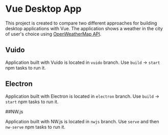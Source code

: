 # Vue Desktop App

This project is created to compare two different approaches for building desktop applications with Vue. The application shows a weather in the city of user's choice using [OpenWeatherMap API](https://openweathermap.org/api).

## Vuido

Application built with Vuido is located in `vuido` branch. Use `build` -> `start` npm tasks to run it.

## Electron

Application built with Electron is located in `electron` branch. Use `build` -> `start` npm tasks to run it.

##NW.js

Application built with NW.js is located in `nwjs` branch. Use `serve` and then `nw-serve` npm tasks to run it.
